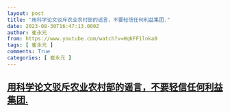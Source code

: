 ```yaml
---
layout: post
title: "用科学论文驳斥农业农村部的谣言，不要轻信任何利益集团."
date: 2023-08-30T16:47:13.000Z
author: 崔永元
from: https://www.youtube.com/watch?v=HqKFF1lnka0
tags: [ 崔永元 ]
comments: True
categories: [ 崔永元 ]
---
```

<!--1693414033000-->
[用科学论文驳斥农业农村部的谣言，不要轻信任何利益集团.](https://www.youtube.com/watch?v=HqKFF1lnka0)
------

<div>

</div>
